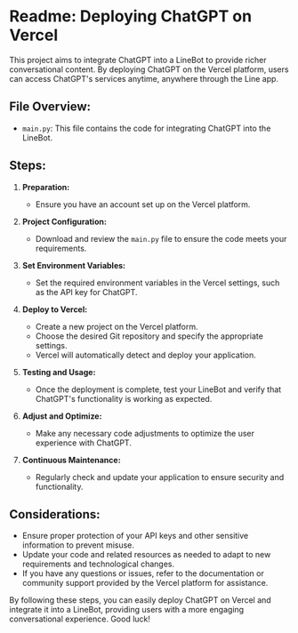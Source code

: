 # Readme: Deploying ChatGPT on Vercel

This project aims to integrate ChatGPT into a LineBot to provide richer conversational content. By deploying ChatGPT on the Vercel platform, users can access ChatGPT's services anytime, anywhere through the Line app.

## File Overview:
- `main.py`: This file contains the code for integrating ChatGPT into the LineBot.

## Steps:

1. **Preparation:**
   - Ensure you have an account set up on the Vercel platform.

2. **Project Configuration:**
   - Download and review the `main.py` file to ensure the code meets your requirements.

3. **Set Environment Variables:**
   - Set the required environment variables in the Vercel settings, such as the API key for ChatGPT.

4. **Deploy to Vercel:**
   - Create a new project on the Vercel platform.
   - Choose the desired Git repository and specify the appropriate settings.
   - Vercel will automatically detect and deploy your application.

5. **Testing and Usage:**
   - Once the deployment is complete, test your LineBot and verify that ChatGPT's functionality is working as expected.

6. **Adjust and Optimize:**
   - Make any necessary code adjustments to optimize the user experience with ChatGPT.

7. **Continuous Maintenance:**
   - Regularly check and update your application to ensure security and functionality.

## Considerations:
- Ensure proper protection of your API keys and other sensitive information to prevent misuse.
- Update your code and related resources as needed to adapt to new requirements and technological changes.
- If you have any questions or issues, refer to the documentation or community support provided by the Vercel platform for assistance.

By following these steps, you can easily deploy ChatGPT on Vercel and integrate it into a LineBot, providing users with a more engaging conversational experience. Good luck!
